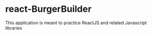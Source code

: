 # react-BurgerBuilder
This application is meant to practice ReactJS and related Javascript libraries
